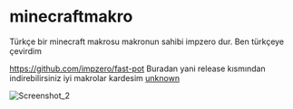 # minecraftmakro
Türkçe bir minecraft makrosu makronun sahibi impzero dur. Ben türkçeye çevirdim

https://github.com/impzero/fast-pot
Buradan yani release kısmından indirebilirsiniz iyi makrolar kardesim
[unknown](https://user-images.githubusercontent.com/69609561/129605692-6c19ef8a-2e1b-4e12-803e-909b91af6b95.png)

![Screenshot_2](https://user-images.githubusercontent.com/69609561/129605822-7a50c192-5c49-471f-a033-5994edce2860.png)


